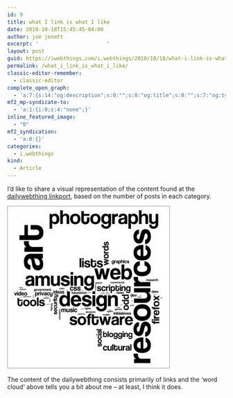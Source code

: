 ```yaml
---
id: 9
title: what I link is what I like
date: 2010-10-18T15:45:45-04:00
author: joe jenett
excerpt: '						'
layout: post
guid: https://iwebthings.com/i.webthings/2010/10/18/what-i-link-is-what-i-like/
permalink: /what_i_link_is_what_i_like/
classic-editor-remember:
  - classic-editor
complete_open_graph:
  - 'a:7:{s:14:"og:description";s:0:"";s:8:"og:title";s:0:"";s:7:"og:type";s:0:"";s:12:"twitter:card";s:7:"summary";s:15:"twitter:creator";s:0:"";s:19:"twitter:description";s:0:"";s:8:"og:image";s:0:"";}'
mf2_mp-syndicate-to:
  - 'a:1:{i:0;s:4:"none";}'
inline_featured_image:
  - "0"
mf2_syndication:
  - 'a:0:{}'
categories:
  - i.webthings
kind:
  - Article
---
```

I&#8217;d like to share a visual representation of the content found at the [dailywebthing linkport](http://dailywebthing.com/), based on the number of posts in each category.

![a glimpse at i.dailywebthing](/images/dwt_cloud.jpg) 

The content of the dailywebthing consists primarily of links and the &#8216;word cloud&#8217; above tells you a bit about me – at least, I think it does.
